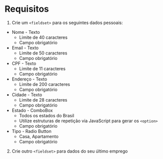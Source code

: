 # Requisitos

1. Crie um ```<fieldset>``` para os seguintes dados pessoais:

* Nome - Texto
  * Limite de 40 caracteres
  * Campo obrigatório
* Email - Texto
  * Limite de 50 caracteres
  * Campo obrigatório
* CPF - Texto
  * Limite de 11 caracteres
  * Campo obrigatório
* Endereço - Texto
  * Limite de 200 caracteres
  * Campo obrigatório
* Cidade - Texto
  * Limite de 28 caracteres
  * Campo obrigatório
* Estado - ComboBox
  * Todos os estados do Brasil
  * Utilize estruturas de repetição via JavaScript para gerar os ```<option>```
  * Campo obrigatório
* Tipo - Radio Button
  * Casa, Apartamento
  * Campo obrigatório

2. Crie outro ```<fieldset>``` para dados do seu último emprego

